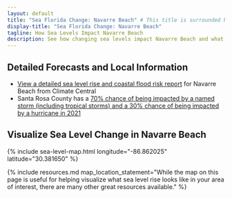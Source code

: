 ```yaml
---
layout: default
title: "Sea Florida Change: Navarre Beach" # This title is surrounded by quotation marks as it contains a colon.
display-title: "Sea Florida Change: Navarre Beach"
tagline: How Sea Levels Impact Navarre Beach
description: See how changing sea levels impact Navarre Beach and what its future holds.
---
```


## Detailed Forecasts and Local Information

 - [View a detailed sea level rise and coastal flood risk report](/downloads/navarre-beach/local-report-from-climate-central.pdf) for Navarre Beach from Climate Central
  - Santa Rosa County has a [70% chance of being impacted by a named storm (including tropical storms) and a 30% chance of being impacted by a hurricane in 2021](https://tropical.colostate.edu/resources.html)
 
## Visualize Sea Level Change in Navarre Beach

{% include sea-level-map.html longitude="-86.862025" latitude="30.381650" %}

{% include resources.md map_location_statement="While the map on this page is useful for helping visualize what sea level rise looks like in your area of interest, there are many other great resources available." %}